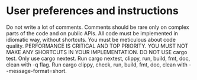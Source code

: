 # User preferences and instructions

Do not write a lot of comments. Comments should be rare only on complex parts of the code and on public APIs.
All code must be implemented in idiomatic way, without shortcuts. You must be meticulous about code quality.
PERFORMANCE IS CRITICAL AND TOP PRIORITY.
YOU MUST NOT MAKE ANY SHORTCUTS IN YOUR IMPLEMENTATION.
DO NOT USE cargo test. Only use cargo nextest.
Run cargo nextest, clippy, run, build, fmt, doc, clean with -q flag.
Run cargo clippy, check, run, build, fmt, doc, clean with --message-format=short.
